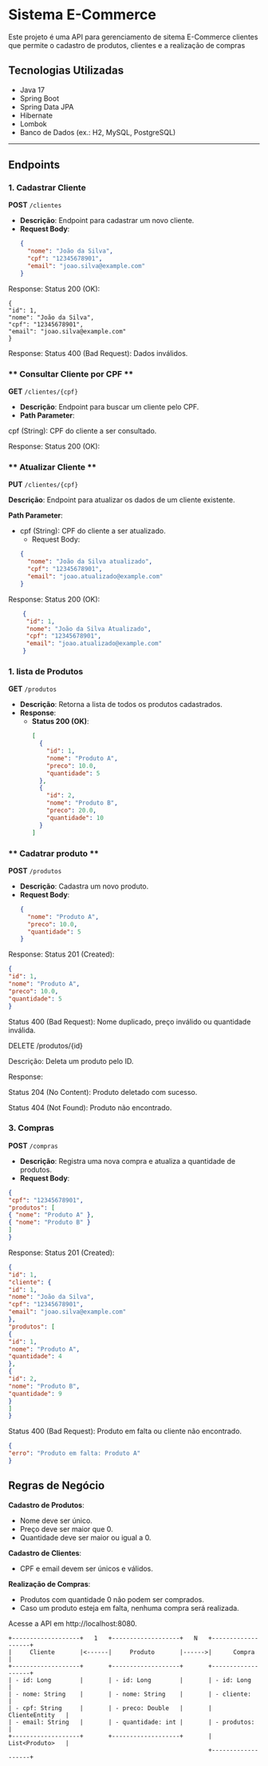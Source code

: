 # Sistema E-Commerce

Este projeto é uma API para gerenciamento de sitema E-Commerce clientes  que permite o
cadastro de produtos, clientes e a realização de compras

## **Tecnologias Utilizadas**
- Java 17
- Spring Boot
- Spring Data JPA
- Hibernate
- Lombok
- Banco de Dados (ex.: H2, MySQL, PostgreSQL)

---

## **Endpoints**

### **1. Cadastrar Cliente**
**POST** `/clientes`

- **Descrição**: Endpoint para cadastrar um novo cliente.
- **Request Body**:
  ```json
  {
    "nome": "João da Silva",
    "cpf": "12345678901",
    "email": "joao.silva@example.com"
  }

Response:
Status 200 (OK):

    {
    "id": 1,
    "nome": "João da Silva",
    "cpf": "12345678901",
    "email": "joao.silva@example.com"
    }

Response: Status 400 (Bad Request): Dados inválidos.

### ** Consultar Cliente por CPF **
**GET** `/clientes/{cpf}`

- **Descrição**: Endpoint para buscar um cliente pelo CPF.
- **Path Parameter**:

cpf (String): CPF do cliente a ser consultado.

Response:
Status 200 (OK):

### ** Atualizar Cliente **
**PUT** `/clientes/{cpf}`

**Descrição**: Endpoint para atualizar os dados de um cliente existente.

**Path Parameter**:

- cpf (String): CPF do cliente a ser atualizado.
  - Request Body:
  ```json
  {    
    "nome": "João da Silva atualizado",
    "cpf": "12345678901",
    "email": "joao.atualizado@example.com"
  }

Response:
Status 200 (OK):
```json
    {
     "id": 1,
     "nome": "João da Silva Atualizado",
     "cpf": "12345678901",
     "email": "joao.atualizado@example.com"
    }
```
### **1. lista de Produtos**
 **GET** `/produtos`
- **Descrição**: Retorna a lista de todos os produtos cadastrados.
- **Response**:
  - **Status 200 (OK)**:
    ```json
    [
      {
        "id": 1,
        "nome": "Produto A",
        "preco": 10.0,
        "quantidade": 5
      },
      {
        "id": 2,
        "nome": "Produto B",
        "preco": 20.0,
        "quantidade": 10
      }
    ]
    ```

### ** Cadatrar produto **
**POST** `/produtos`
- **Descrição**: Cadastra um novo produto.
- **Request Body**:
  ```json
  {
    "nome": "Produto A",
    "preco": 10.0,
    "quantidade": 5
  }
  ```
Response:
Status 201 (Created):
```json
{
"id": 1,
"nome": "Produto A",
"preco": 10.0,
"quantidade": 5
}
```

Status 400 (Bad Request): Nome duplicado, preço inválido ou quantidade inválida.

DELETE /produtos/{id}

Descrição: Deleta um produto pelo ID.

Response:

Status 204 (No Content): Produto deletado com sucesso.

Status 404 (Not Found): Produto não encontrado.

### **3. Compras** 
**POST** `/compras`
- **Descrição**: Registra uma nova compra e atualiza a quantidade de produtos.
- **Request Body**:
```json
{
"cpf": "12345678901",
"produtos": [
{ "nome": "Produto A" },
{ "nome": "Produto B" }
]
}
```
Response:
Status 201 (Created):
```json
{
"id": 1,
"cliente": {
"id": 1,
"nome": "João da Silva",
"cpf": "12345678901",
"email": "joao.silva@example.com"
},
"produtos": [
{
"id": 1,
"nome": "Produto A",
"quantidade": 4
},
{
"id": 2,
"nome": "Produto B",
"quantidade": 9
}
]
}
```

Status 400 (Bad Request): Produto em falta ou cliente não encontrado.
```json
{
"erro": "Produto em falta: Produto A"
}
```

## **Regras de Negócio**

**Cadastro de Produtos**:
- Nome deve ser único.
- Preço deve ser maior que 0.
- Quantidade deve ser maior ou igual a 0.

**Cadastro de Clientes**:
- CPF e email devem ser únicos e válidos.

**Realização de Compras**:
- Produtos com quantidade 0 não podem ser comprados.
- Caso um produto esteja em falta, nenhuma compra será realizada.

Acesse a API em http://localhost:8080.

```plaintext
+-------------------+   1   +-------------------+   N   +-------------------+
|     Cliente       |<------|     Produto       |------>|      Compra       |
+-------------------+       +-------------------+       +-------------------+
| - id: Long        |       | - id: Long        |       | - id: Long        |
| - nome: String    |       | - nome: String    |       | - cliente:        |
| - cpf: String     |       | - preco: Double   |       |   ClienteEntity   |
| - email: String   |       | - quantidade: int |       | - produtos:       |
+-------------------+       +-------------------+       |   List<Produto>   |
                                                        +-------------------+